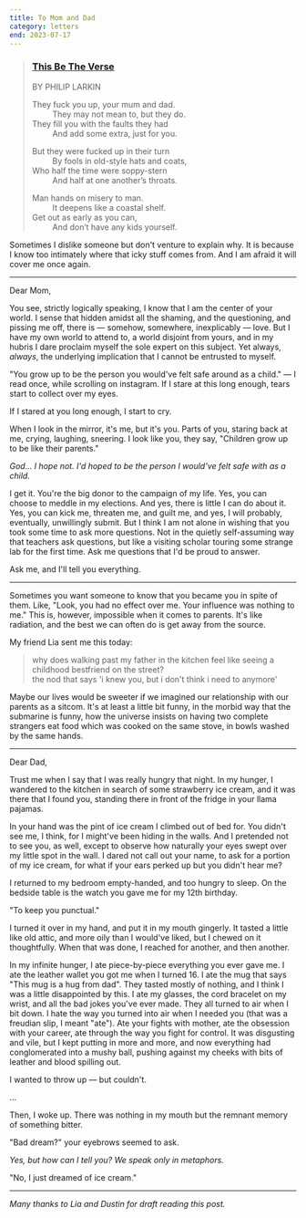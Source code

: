```yaml
---
title: To Mom and Dad
category: letters
end: 2023-07-17
---
```


> ### [This Be The Verse](https://www.poetryfoundation.org/poems/48419/this-be-the-verse)  
> BY PHILIP LARKIN
> 
> They fuck you up, your mum and dad.   
> &nbsp;&nbsp;&nbsp;&nbsp;&nbsp;&nbsp;&nbsp;&nbsp; They may not mean to, but they do.   
> They fill you with the faults they had  
>  &nbsp;&nbsp;&nbsp;&nbsp;&nbsp;&nbsp;&nbsp;&nbsp; And add some extra, just for you.
> 
> But they were fucked up in their turn  
> &nbsp;&nbsp;&nbsp;&nbsp;&nbsp;&nbsp;&nbsp;&nbsp; By fools in old-style hats and coats,   
> Who half the time were soppy-stern  
> &nbsp;&nbsp;&nbsp;&nbsp;&nbsp;&nbsp;&nbsp;&nbsp; And half at one another’s throats.
> 
> Man hands on misery to man.  
> &nbsp;&nbsp;&nbsp;&nbsp;&nbsp;&nbsp;&nbsp;&nbsp; It deepens like a coastal shelf.  
> Get out as early as you can,  
> &nbsp;&nbsp;&nbsp;&nbsp;&nbsp;&nbsp;&nbsp;&nbsp; And don’t have any kids yourself.


Sometimes I dislike someone but don't venture to explain why.
It is because I know too intimately where that icky stuff comes from. 
And I am afraid it will cover me once again.

---

Dear Mom,

You see, strictly logically speaking, I know that I am the center of your world. 
I sense that hidden amidst all the shaming, and the questioning, and pissing me off, there is — somehow, somewhere, inexplicably — love.
But I have my own world to attend to, a world disjoint from yours, and in my hubris I dare proclaim myself the sole expert on this subject.
Yet always, _always_, the underlying implication that I cannot be entrusted to myself. 

"You grow up to be the person you would've felt safe around as a child." — I read once, while scrolling on instagram. 
If I stare at this long enough, tears start to collect over my eyes.

If I stared at you long enough, I start to cry.

When I look in the mirror, it's me, but it's you. 
Parts of you, staring back at me, crying, laughing, sneering. 
I look like you, they say, "Children grow up to be like their parents."

_God... I hope not. I'd hoped to be the person I would've felt safe with as a child._

I get it. You're the big donor to the campaign of my life. 
Yes, you can choose to meddle in my elections. And yes, there is little I can do about it. 
Yes, you can kick me, threaten me, and guilt me, and yes, I will probably, eventually, unwillingly submit. 
But I think I am not alone in wishing that you took some time to ask more questions. 
Not in the quietly self-assuming way that teachers ask questions, but like a visiting scholar touring some strange lab for the first time.
Ask me questions that I'd be proud to answer.

Ask me, and I'll tell you everything.

---

Sometimes you want someone to know that you became you in spite of them.
Like, "Look, you had no effect over me. Your influence was nothing to me."
This is, however, impossible when it comes to parents.
It's like radiation, and the best we can often do is get away from the source.

My friend Lia sent me this today:

> why does walking past my father in the kitchen feel like seeing a childhood bestfriend on the street?  
> the nod that says 'i knew you, but i don't think i need to anymore'

Maybe our lives would be sweeter if we imagined our relationship with our parents as a sitcom. 
It's at least a little bit funny, in the morbid way that the submarine is funny, how the universe insists on having two complete strangers eat food which was cooked on the same stove, in bowls washed by the same hands. 

---

Dear Dad,

Trust me when I say that I was really hungry that night.
In my hunger, I wandered to the kitchen in search of some strawberry ice cream, and it was there that I found you, standing there in front of the fridge in your llama pajamas. 

In your hand was the pint of ice cream I climbed out of bed for. 
You didn't see me, I think, for I might've been hiding in the walls.
And I pretended not to see you, as well, except to observe how naturally your eyes swept over my little spot in the wall. 
I dared not call out your name, to ask for a portion of my ice cream, for what if your ears perked up but you didn't hear me? 

I returned to my bedroom empty-handed, and too hungry to sleep.
On the bedside table is the watch you gave me for my 12th birthday.

"To keep you punctual."

I turned it over in my hand, and put it in my mouth gingerly.
It tasted a little like old attic, and more oily than I would've liked, but I chewed on it thoughtfully.
When that was done, I reached for another, and then another. 

In my infinite hunger, I ate piece-by-piece everything you ever gave me.
I ate the leather wallet you got me when I turned 16. 
I ate the mug that says "This mug is a hug from dad".
They tasted mostly of nothing, and I think I was a little disappointed by this. 
I ate my glasses, the cord bracelet on my wrist, and all the bad jokes you've ever made. 
They all turned to air when I bit down.
I hate the way you turned into air when I needed you (that was a freudian slip, I meant "ate").
Ate your fights with mother, ate the obsession with your career, ate through the way you fight for control. 
It was disgusting and vile, but I kept putting in more and more, and now everything had conglomerated into a mushy ball, pushing against my cheeks with bits of leather and blood spilling out. 

I wanted to throw up — but couldn't. 

...

Then, I woke up. 
There was nothing in my mouth but the remnant memory of something bitter. 

"Bad dream?" your eyebrows seemed to ask.

_Yes, but how can I tell you? We speak only in metaphors._

"No, I just dreamed of ice cream."

---

_Many thanks to Lia and Dustin for draft reading this post._
